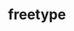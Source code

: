 ---
title: "freetype"
layout: cache
categories: [package, develop-2024-11-24]
meta: {"versions": ["2.13.2"], "compilers": ["apple-clang@=15.0.0", "gcc@=10.2.1", "gcc@=11.1.0", "gcc@=11.4.0", "gcc@=13.2.0", "gcc@=7.5.0", "gcc@=9.4.0", "oneapi@=2024.2.1"], "oss": ["centos7", "ubuntu18.04", "ubuntu20.04", "ubuntu22.04", "ubuntu24.04", "ventura"], "platforms": ["darwin", "linux"], "targets": ["aarch64", "neoverse_v1", "neoverse_v2", "ppc64le", "x86_64_v3"], "stacks": ["data-vis-sdk", "developer-tools-manylinux2014", "e4s", "e4s-neoverse-v2", "e4s-neoverse_v1", "e4s-oneapi", "e4s-power", "e4s-rocm-external", "ml-darwin-aarch64-mps", "ml-linux-aarch64-cpu", "ml-linux-aarch64-cuda", "ml-linux-x86_64-cpu", "ml-linux-x86_64-cuda", "radiuss", "root"], "num_specs": 13, "num_specs_by_stack": {"ml-darwin-aarch64-mps": 1, "root": 13, "developer-tools-manylinux2014": 1, "radiuss": 1, "e4s-power": 1, "data-vis-sdk": 1, "e4s-neoverse_v1": 1, "e4s-neoverse-v2": 1, "e4s": 2, "e4s-rocm-external": 1, "e4s-oneapi": 2, "ml-linux-aarch64-cuda": 1, "ml-linux-aarch64-cpu": 1, "ml-linux-x86_64-cpu": 1, "ml-linux-x86_64-cuda": 1}}
spec_details: [{"hash": "m6xiqvbjwyvu6mss4wshm4ozmwogftcj", "compiler": "apple-clang@=15.0.0", "versions": ["2.13.2"], "os": "ventura", "platform": "darwin", "target": "aarch64", "variants": ["build_system=autotools", "+pic", "+shared"], "stacks": ["ml-darwin-aarch64-mps", "root"], "size": "-", "tarball": "https://binaries.spack.io/develop-2024-11-24/build_cache/darwin-ventura-aarch64/apple-clang-15.0.0/freetype-2.13.2/darwin-ventura-aarch64-apple-clang-15.0.0-freetype-2.13.2-m6xiqvbjwyvu6mss4wshm4ozmwogftcj.spack"}, {"hash": "qepedagdoy7djxyvro2qiwq5xt6dvijd", "compiler": "gcc@=10.2.1", "versions": ["2.13.2"], "os": "centos7", "platform": "linux", "target": "x86_64_v3", "variants": ["build_system=autotools", "+pic", "+shared"], "stacks": ["root", "developer-tools-manylinux2014"], "size": "-", "tarball": "https://binaries.spack.io/develop-2024-11-24/build_cache/linux-centos7-x86_64_v3/gcc-10.2.1/freetype-2.13.2/linux-centos7-x86_64_v3-gcc-10.2.1-freetype-2.13.2-qepedagdoy7djxyvro2qiwq5xt6dvijd.spack"}, {"hash": "holriiqo7lnxzb6cwiegbwg5g4gvnrti", "compiler": "gcc@=7.5.0", "versions": ["2.13.2"], "os": "ubuntu18.04", "platform": "linux", "target": "x86_64_v3", "variants": ["build_system=autotools", "+pic", "+shared"], "stacks": ["root", "radiuss"], "size": "-", "tarball": "https://binaries.spack.io/develop-2024-11-24/build_cache/linux-ubuntu18.04-x86_64_v3/gcc-7.5.0/freetype-2.13.2/linux-ubuntu18.04-x86_64_v3-gcc-7.5.0-freetype-2.13.2-holriiqo7lnxzb6cwiegbwg5g4gvnrti.spack"}, {"hash": "xf43usfz55u3frk2wlpocfze7mpolnas", "compiler": "gcc@=9.4.0", "versions": ["2.13.2"], "os": "ubuntu20.04", "platform": "linux", "target": "ppc64le", "variants": ["build_system=autotools", "+pic", "+shared"], "stacks": ["root", "e4s-power"], "size": "-", "tarball": "https://binaries.spack.io/develop-2024-11-24/build_cache/linux-ubuntu20.04-ppc64le/gcc-9.4.0/freetype-2.13.2/linux-ubuntu20.04-ppc64le-gcc-9.4.0-freetype-2.13.2-xf43usfz55u3frk2wlpocfze7mpolnas.spack"}, {"hash": "qu6luqpwfve43oma4u3ykrpq7smj66qo", "compiler": "gcc@=11.1.0", "versions": ["2.13.2"], "os": "ubuntu20.04", "platform": "linux", "target": "x86_64_v3", "variants": ["build_system=autotools", "+pic", "+shared"], "stacks": ["root", "data-vis-sdk"], "size": "-", "tarball": "https://binaries.spack.io/develop-2024-11-24/build_cache/linux-ubuntu20.04-x86_64_v3/gcc-11.1.0/freetype-2.13.2/linux-ubuntu20.04-x86_64_v3-gcc-11.1.0-freetype-2.13.2-qu6luqpwfve43oma4u3ykrpq7smj66qo.spack"}, {"hash": "2tbhfckle3c4ju62eyo4hizmvkpqf2f6", "compiler": "gcc@=11.4.0", "versions": ["2.13.2"], "os": "ubuntu22.04", "platform": "linux", "target": "neoverse_v1", "variants": ["build_system=autotools", "+pic", "+shared"], "stacks": ["root", "e4s-neoverse_v1"], "size": "-", "tarball": "https://binaries.spack.io/develop-2024-11-24/build_cache/linux-ubuntu22.04-neoverse_v1/gcc-11.4.0/freetype-2.13.2/linux-ubuntu22.04-neoverse_v1-gcc-11.4.0-freetype-2.13.2-2tbhfckle3c4ju62eyo4hizmvkpqf2f6.spack"}, {"hash": "v6seevwhl3yjyyivl2nvzjhi5mloirg3", "compiler": "gcc@=11.4.0", "versions": ["2.13.2"], "os": "ubuntu22.04", "platform": "linux", "target": "neoverse_v2", "variants": ["build_system=autotools", "+pic", "+shared"], "stacks": ["root", "e4s-neoverse-v2"], "size": "-", "tarball": "https://binaries.spack.io/develop-2024-11-24/build_cache/linux-ubuntu22.04-neoverse_v2/gcc-11.4.0/freetype-2.13.2/linux-ubuntu22.04-neoverse_v2-gcc-11.4.0-freetype-2.13.2-v6seevwhl3yjyyivl2nvzjhi5mloirg3.spack"}, {"hash": "bzlgk2ys6qc4fukj2uihlyyhkjm4l4uq", "compiler": "gcc@=11.4.0", "versions": ["2.13.2"], "os": "ubuntu22.04", "platform": "linux", "target": "x86_64_v3", "variants": ["build_system=autotools", "+pic", "+shared"], "stacks": ["e4s", "root", "e4s-rocm-external"], "size": "-", "tarball": "https://binaries.spack.io/develop-2024-11-24/build_cache/linux-ubuntu22.04-x86_64_v3/gcc-11.4.0/freetype-2.13.2/linux-ubuntu22.04-x86_64_v3-gcc-11.4.0-freetype-2.13.2-bzlgk2ys6qc4fukj2uihlyyhkjm4l4uq.spack"}, {"hash": "2octpsd5e4scc57e6fdgh26tyodhnc2k", "compiler": "gcc@=11.4.0", "versions": ["2.13.2"], "os": "ubuntu22.04", "platform": "linux", "target": "x86_64_v3", "variants": ["build_system=autotools", "+pic", "+shared"], "stacks": ["e4s", "root"], "size": "-", "tarball": "https://binaries.spack.io/develop-2024-11-24/build_cache/linux-ubuntu22.04-x86_64_v3/gcc-11.4.0/freetype-2.13.2/linux-ubuntu22.04-x86_64_v3-gcc-11.4.0-freetype-2.13.2-2octpsd5e4scc57e6fdgh26tyodhnc2k.spack"}, {"hash": "dv3a7k2nuvijunopvvh22vhofxfogjx7", "compiler": "oneapi@=2024.2.1", "versions": ["2.13.2"], "os": "ubuntu22.04", "platform": "linux", "target": "x86_64_v3", "variants": ["build_system=autotools", "+pic", "+shared"], "stacks": ["root", "e4s-oneapi"], "size": "-", "tarball": "https://binaries.spack.io/develop-2024-11-24/build_cache/linux-ubuntu22.04-x86_64_v3/oneapi-2024.2.1/freetype-2.13.2/linux-ubuntu22.04-x86_64_v3-oneapi-2024.2.1-freetype-2.13.2-dv3a7k2nuvijunopvvh22vhofxfogjx7.spack"}, {"hash": "wppq6vz6jgmhee7lkjtblggcziltyejn", "compiler": "oneapi@=2024.2.1", "versions": ["2.13.2"], "os": "ubuntu22.04", "platform": "linux", "target": "x86_64_v3", "variants": ["build_system=autotools", "+pic", "+shared"], "stacks": ["root", "e4s-oneapi"], "size": "-", "tarball": "https://binaries.spack.io/develop-2024-11-24/build_cache/linux-ubuntu22.04-x86_64_v3/oneapi-2024.2.1/freetype-2.13.2/linux-ubuntu22.04-x86_64_v3-oneapi-2024.2.1-freetype-2.13.2-wppq6vz6jgmhee7lkjtblggcziltyejn.spack"}, {"hash": "sgnfwqjenoexnivmtrz7ow45hgiuitco", "compiler": "gcc@=13.2.0", "versions": ["2.13.2"], "os": "ubuntu24.04", "platform": "linux", "target": "aarch64", "variants": ["build_system=autotools", "+pic", "+shared"], "stacks": ["root", "ml-linux-aarch64-cuda", "ml-linux-aarch64-cpu"], "size": "-", "tarball": "https://binaries.spack.io/develop-2024-11-24/build_cache/linux-ubuntu24.04-aarch64/gcc-13.2.0/freetype-2.13.2/linux-ubuntu24.04-aarch64-gcc-13.2.0-freetype-2.13.2-sgnfwqjenoexnivmtrz7ow45hgiuitco.spack"}, {"hash": "iblwa5vz3sf23dnv7wf57epiw4k7xydi", "compiler": "gcc@=13.2.0", "versions": ["2.13.2"], "os": "ubuntu24.04", "platform": "linux", "target": "x86_64_v3", "variants": ["build_system=autotools", "+pic", "+shared"], "stacks": ["root", "ml-linux-x86_64-cpu", "ml-linux-x86_64-cuda"], "size": "-", "tarball": "https://binaries.spack.io/develop-2024-11-24/build_cache/linux-ubuntu24.04-x86_64_v3/gcc-13.2.0/freetype-2.13.2/linux-ubuntu24.04-x86_64_v3-gcc-13.2.0-freetype-2.13.2-iblwa5vz3sf23dnv7wf57epiw4k7xydi.spack"}]
---